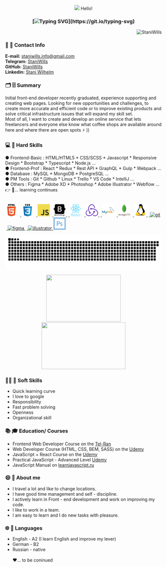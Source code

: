 <div align="center">
<img src="https://media.giphy.com/media/hvRJCLFzcasrR4ia7z/giphy.gif" width="28"> Hello! 

<!-- <h3 align="center">Frontend Web Developer</h3> -->

### [![Typing SVG](https://readme-typing-svg.herokuapp.com?font=Fira+Code&pause=1000&width=535&lines=I'm+Stani+Wills+🤝+FrontEnd+Web+Developer!)](https://git.io/typing-svg)
<p align="right"> <img src="https://komarev.com/ghpvc/?username=StaniWills&label=Profile%20views&color=blueviolet&style=flat" alt="StaniWills" /> </p>
</div>

### **📧 📲  Contact Info**   

<div align="left">  

**E-mail:** staniwills.info@gmail.com  <br/>
**Telegram:** [StaniWills](https://t.me/StaniWills) <br/>
**GitHub:** [StaniWills](https://github.com/StaniWills) <br/>
**Linkedin:** [Stani Wilhelm](https://www.linkedin.com/in/stani-wills/)</div>

### **🗂 🗄  Summary**

<div align="left">  
Initial front-end developer recently graduated, experience supporting and creating web pages. Looking for new opportunities and challenges, to create more accurate and efficient code or to improve existing products and solve critical infrastructure issues that will expand my skill set.<br/>
Most of all, I want to create and develop an online service that lets freelancers and everyone else know what coffee shops are available around here and where there are open spots ⚡ ))<br/>
</div>

### **💻 🔭  Hard Skills**

<!-- <div align="left">
<a href="https://www.codewars.com/users/StaniWills" target="_blank" rel="noreferrer"> <img src="https://www.codewars.com/users/staniwills/badges/small" alt="codewars"/></a></div>
<div align="left"> -->

● Frontend-Basic : HTML/HTML5 * CSS/SCSS * Javascript * Responsive Design * Bootstrap * Typescript * Node.js ... <br/>
● Frontend-Prof : React * Redux * Rest API * GraphQL * Gulp * Webpack ...<br/>
● Database : MySQL * MongoDB * PostgreSQL ... <br/>
● PM Tools : Git * Github * Linux * Trello * VS Code * IntelliJ ... <br/>
● Others : Figma * Adobe XD * Photoshop * Adobe Illustrator * Webflow ...<br/>
👉 📖... learning continues<br/><br/>
<p><a href="https://www.w3.org/html/" target="_blank" rel="noreferrer"> <img src="https://raw.githubusercontent.com/devicons/devicon/master/icons/html5/html5-original-wordmark.svg" alt="html5" width="40" height="40"/></a>
&nbsp;<a href="https://www.w3schools.com/css/" target="_blank" rel="noreferrer"> <img src="https://raw.githubusercontent.com/devicons/devicon/master/icons/css3/css3-original-wordmark.svg" alt="css3" width="40" height="40"/></a>
&nbsp;<a href="https://developer.mozilla.org/en-US/docs/Web/JavaScript" target="_blank" rel="noreferrer"> <img src="https://raw.githubusercontent.com/devicons/devicon/master/icons/javascript/javascript-original.svg" alt="javascript" width="40" height="40"/></a>
&nbsp;<a href="https://getbootstrap.com" target="_blank" rel="noreferrer"> <img src="https://raw.githubusercontent.com/devicons/devicon/master/icons/bootstrap/bootstrap-plain-wordmark.svg" alt="bootstrap" width="40" height="40"/> </a>
&nbsp;<a href="https://reactjs.org/" target="_blank" rel="noreferrer"> <img src="https://raw.githubusercontent.com/devicons/devicon/master/icons/react/react-original-wordmark.svg" alt="react" width="40" height="40"/></a>
&nbsp;<a href="https://redux.js.org" target="_blank" rel="noreferrer"> <img src="https://raw.githubusercontent.com/devicons/devicon/master/icons/redux/redux-original.svg" alt="redux" width="40" height="40"/> </a>
&nbsp;<a href="https://www.mysql.com/" target="_blank" rel="noreferrer"> <img src="https://raw.githubusercontent.com/devicons/devicon/master/icons/mysql/mysql-original-wordmark.svg" alt="mysql" width="40" height="40"/></a>
&nbsp;<a href="https://www.mongodb.com/" target="_blank" rel="noreferrer"> <img src="https://raw.githubusercontent.com/devicons/devicon/master/icons/mongodb/mongodb-original-wordmark.svg" alt="mongodb" width="40" height="40"/></a>
&nbsp;<a href="https://www.linux.org/" target="_blank" rel="noreferrer"> <img src="https://raw.githubusercontent.com/devicons/devicon/master/icons/linux/linux-original.svg" alt="linux" width="40" height="40"/> </a>
&nbsp;<a href="https://git-scm.com/" target="_blank" rel="noreferrer"> <img src="https://www.vectorlogo.zone/logos/git-scm/git-scm-icon.svg" alt="git" width="40" height="40"/> </a>
&nbsp;<a href="https://www.figma.com/" target="_blank" rel="noreferrer"> <img src="https://www.vectorlogo.zone/logos/figma/figma-icon.svg" alt="figma" width="40" height="40"/> </a>
&nbsp;<a href="https://www.adobe.com/in/products/illustrator.html" target="_blank" rel="noreferrer"> <img src="https://www.vectorlogo.zone/logos/adobe_illustrator/adobe_illustrator-icon.svg" alt="illustrator" width="40" height="40"/> </a> <a href="https://www.photoshop.com/en" target="_blank" rel="noreferrer"> <img src="https://raw.githubusercontent.com/devicons/devicon/master/icons/photoshop/photoshop-line.svg" alt="photoshop" width="40" height="40"/> </a>

<div align="left">

![snake gif](https://github.com/StaniWills/StaniWills/blob/main/github-contribution-grid-snake.svg)
</div>

</div>
<div align="center">
<img src="https://github-readme-stats.vercel.app/api/top-langs?username=StaniWills&show_icons=true&locale=en&layout=compact" width="240"
        height="150" alt=""/>
<img src="https://github-readme-stats.vercel.app/api?username=StaniWills&show_icons=true&locale=en" width="270" height="150"
        />
<!-- <img src="https://github-readme-streak-stats.herokuapp.com/?user=StaniWills&&layout=compact" width="285" height="150"
      alt="" /> -->
</div>

### **🙋‍♂️ 🤝 Soft Skills**

- Quick learning curve<br/>
- I love to google<br/>  
- Responsibility<br/>
- Fast problem solving<br/>
- Openness<br/>
- Organizational skill<br/>

### **📚 🎓 Education/ Courses**

- Frontend Web Developer Course on the [Tel-Ran](<https://tel-ran.de>)
- Web Developer Course (HTML, CSS, BEM, SASS) on the [Udemy](https://www.udemy.com/course/javascript_full/learn/lecture/14328446)
- JavaScript + React Course on the [Udemy](https://www.udemy.com/course/javascript_full/)
- Practical JavaScript - Advanced Level [Udemy](https://www.udemy.com/course/javascript_practice/learn/lecture/17690944?start=0#overview)
- JavaScript Manual on [learnjavascript.ru](https://learn.javascript.ru/)

### **😄 💬 About me**

- I travel a lot and like to change locations.
- I have good time management and self - discipline.
- I actively learn in Front - end development and work on improving my code.
- I like to work in a team.
- I am easy to learn and I do new tasks with pleasure.

### **🌐 🌱 Languages**

- English - A2 (I learn English and improve my lever)
- German - B2
- Russian - native
<br/><br/>
❤️... to be coninued<br/>

<!-- 🌱 I’m currently learning ...HTML, CSS, JS, React </br>
👯 I’m looking to collaborate on ...</br>
🤔 I’m looking for help with ...</br>
💬 Ask me about ...</br>
📫 How to reach me: st.tonkikh@gmail.com </br>
😄 Pronouns: ...</br>
⚡ Fun fact: ...</br>  -->